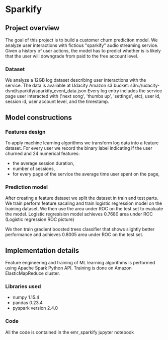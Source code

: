 # Sparkify
## Project overview
The goal of this project is to build a customer churn prediciton model. We analyze user interactions with
fictious "sparkify" audio streaming service. Given a history of user actions, the model
has to predict whether is is likely that the user will downgrade from paid to the free account level.
### Dataset
We analyze a 12GB log dataset describing user interactions with the service. The data is avaliable at Udacity Amazon s3 bucket: s3n://udacity-dsnd/sparkify/sparkify_event_data.json
Every log entry includes the service page user interacted with ('next song', 'thumbs up', 'settings', etc),
user id, session id, user account level, and the timestamp.

## Model constructions
### Features design
To apply machine learning algorithms we transform log data into a feature dataset.
For every user we record the binary label indicating if the user churned and 24 numerical features: 
* the average session duration, 
* number of sessions, 
* for every page of the service 
the average time user spent on the page, 

### Prediction model
After creating a feature dataset we split the dataset in train and test parts.
We train perform feature sacaling and train logistic regression model on the training dataset.
We then use the area under ROC on the test set to evaluate the model. 
Logistic regresision model achieves 0.7680 area under ROC
(Logistic regression  ROC picture)

We then train gradient boosted trees classifier that shows slightly better performance and achieves
0.8005 area under ROC on the test set.

## Implementation details
Feature engineering and training of ML learning algorithms is performed using Apache Spark Python API.
Training is done on Amazon ElasticMapReduce cluster.
### Libraries used
* numpy 1.15.4
* pandas 0.23.4
* pyspark version 2.4.0
### Code
All the code is contained in the emr_sparkify jupyter notebook
